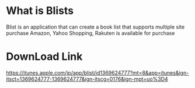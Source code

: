 # What is Blists
Blist is an application that can create a book list that supports multiple site purchase
Amazon, Yahoo Shopping, Rakuten is available for purchase

# DownLoad Link
https://itunes.apple.com/jp/app/blist/id1369624777?mt=8&app=itunes&ign-itsct=1369624777-1369624777&ign-itscg=0176&ign-mpt=uo%3D4

